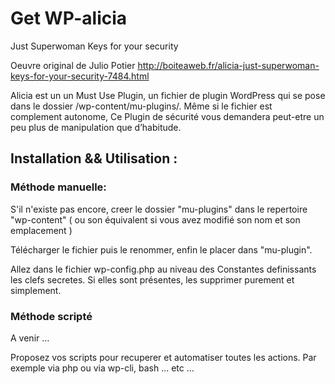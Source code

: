 # Get WP-alicia
Just Superwoman Keys for your security

Oeuvre original de Julio Potier
http://boiteaweb.fr/alicia-just-superwoman-keys-for-your-security-7484.html

Alicia est un un Must Use Plugin, un fichier de plugin WordPress qui se pose dans le dossier /wp-content/mu-plugins/. 
Même si le fichier est complement autonome, Ce Plugin de sécurité vous demandera peut-etre un peu plus de manipulation que d’habitude.

## Installation && Utilisation :
### Méthode manuelle:
S'il n'existe pas encore, creer le dossier "mu-plugins" dans le repertoire "wp-content" 
( ou son équivalent si vous avez modifié son nom et son emplacement )

Télécharger le fichier puis le renommer, enfin le placer dans "mu-plugin".

Allez dans le fichier wp-config.php au niveau des Constantes definissants les clefs secretes.
Si elles sont présentes, les supprimer purement et simplement. 

### Méthode scripté
A venir …

Proposez vos scripts pour recuperer et automatiser toutes les actions.
Par exemple via php ou via wp-cli, bash … etc …
